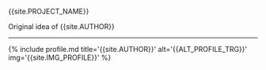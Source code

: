{{site.PROJECT_NAME}}

Original idea of {{site.AUTHOR}}

---

{% include profile.md title='{{site.AUTHOR}}' alt='{{ALT_PROFILE_TRG}}' img='{{site.IMG_PROFILE}}' %}